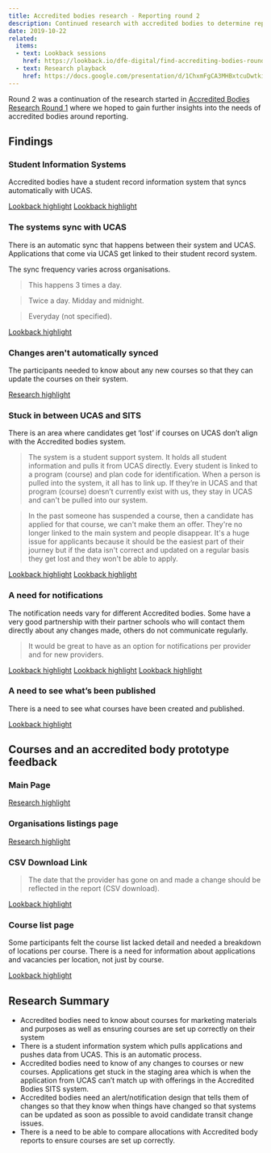 ```yaml
---
title: Accredited bodies research - Reporting round 2
description: Continued research with accredited bodies to determine reporting needs.
date: 2019-10-22
related:
  items:
  - text: Lookback sessions
    href: https://lookback.io/dfe-digital/find-accrediting-bodies-round-2
  - text: Research playback
    href: https://docs.google.com/presentation/d/1ChxmFgCA3MHBxtcuDwtkiUeNdYBXs2prmeqa9jtQuk8/edit#slide=id.g75687fc910_0_119
---
```


Round 2 was a continuation of the research started in [Accredited Bodies Research Round 1](/publish-teacher-training-courses/accredited-bodies-research-round-1) where we hoped to gain further insights into the needs of accredited bodies around reporting.

## Findings

### Student Information Systems

Accredited bodies have a student record information system that syncs automatically with UCAS.

[Lookback highlight](https://lookback.io/watch/5393vNS6529xg4igS)
[Lookback highlight](https://lookback.io/watch/Nsj3HvTnPiZnRN5Zz)

### The systems sync with UCAS

There is an automatic sync that happens between their system and UCAS. Applications that come via UCAS get linked to their student record system.

The sync frequency varies across organisations.

> This happens 3 times a day.

> Twice a day. Midday and midnight.

> Everyday (not specified).

[Lookback highlight](https://lookback.io/watch/ozWtDtBffhvKoS7xM)

### Changes aren't automatically synced

The participants needed to know about any new courses so that they can update the courses on their system.

[Research highlight](https://docs.google.com/presentation/d/1ChxmFgCA3MHBxtcuDwtkiUeNdYBXs2prmeqa9jtQuk8/edit#slide=id.g6b4896b14d_1_36)

### Stuck in between UCAS and SITS

There is an area where candidates get ‘lost’ if courses on UCAS don’t align with the Accredited bodies system.

> The system is a student support system. It holds all student information and pulls it from UCAS directly. Every student is linked to a program (course) and plan code for identification. When a person is pulled into the system, it all has to link up. If they’re in UCAS and that program (course) doesn’t currently exist with us, they stay in UCAS and can't be pulled into our system.

> In the past someone has suspended a course, then a candidate has applied for that course, we can't make them an offer. They're no longer linked to the main system and people disappear. It's a huge issue for applicants because it should be the easiest part of their journey but if the data isn't correct and updated on a regular basis they get lost and they won't be able to apply.

[Lookback highlight](https://lookback.io/watch/Rm39LacvcTgXqfeZm)
[Lookback highlight](https://lookback.io/watch/tZfZGw9T5DshrkgxB)

### A need for notifications

The notification needs vary for different Accredited bodies. Some have a very good partnership with their partner schools who will contact them directly about any changes made, others do not communicate regularly.

> It would be great to have as an option for notifications per provider and for new providers.

[Lookback highlight](https://lookback.io/watch/mB5M4s3nkDD7yTgxB)
[Lookback highlight](https://lookback.io/watch/Z3H5Gb4jg9B5Qn8yW)
[Lookback highlight](https://lookback.io/watch/oLt8PPBwJ29DNjhch)

### A need to see what’s been published

There is a need to see what courses have been created and published.

[Lookback highlight](https://lookback.io/watch/wKTSDi4kkuLERJqjS)

## Courses and an accredited body prototype feedback

### Main Page

[Research highlight](https://docs.google.com/presentation/d/1ChxmFgCA3MHBxtcuDwtkiUeNdYBXs2prmeqa9jtQuk8/edit#slide=id.g70bcc29089_0_19)

### Organisations listings page

[Research highlight](https://docs.google.com/presentation/d/1ChxmFgCA3MHBxtcuDwtkiUeNdYBXs2prmeqa9jtQuk8/edit#slide=id.g6b4896b14d_1_76)

### CSV Download Link

> The date that the provider has gone on and made a change should be reflected in the report (CSV download).

[Lookback highlight](https://lookback.io/watch/Z3H5Gb4jg9B5Qn8yW)

### Course list page

Some participants felt the course list lacked detail and needed a breakdown of locations per course. There is a need for information about applications and vacancies per location, not just by course.

[Lookback highlight](https://lookback.io/watch/Rz3pztFNRehY58Pan)

## Research Summary

* Accredited bodies need to know about courses for marketing materials and purposes as well as ensuring courses are set up correctly on their system
* There is a student information system which pulls applications and pushes data from UCAS. This is an automatic process.
* Accredited bodies need to know of any changes to courses or new courses. Applications get stuck in the staging area which is when the application from UCAS can’t match up with offerings in the Accredited Bodies SITS system.
* Accredited bodies need an alert/notification design that tells them of changes so that they know when things have changed so that systems can be updated as soon as possible to avoid candidate transit change issues.
* There is a need to be able to compare allocations with Accredited body reports to ensure courses are set up correctly.